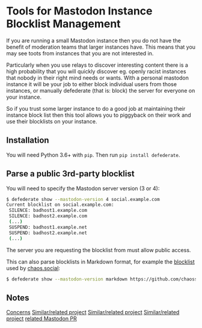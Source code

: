 # Tools for Mastodon Instance Blocklist Management

If you are running a small Mastodon instance then you do not have the benefit
of moderation teams that larger instances have. This means that you may see
toots from instances that you are not interested in.

Particularly when you use relays to discover interesting content there is a
high probability that you will quickly discover eg. openly racist instances
that nobody in their right mind needs or wants.
With a personal mastodon instance it will be your job to either block
individual users from those instances, or manually defederate (that is: block)
the server for everyone on your instance.

So if you trust some larger instance to do a good job at maintaining their
instance block list then this tool allows you to piggyback on their work and
use their blocklists on your instance.

## Installation

You will need Python 3.6+ with `pip`.
Then run `pip install defederate`.

## Parse a public 3rd-party blocklist

You will need to specify the Mastodon server version (3 or 4):

```bash
$ defederate show --mastodon-version 4 social.example.com   
Current blocklist on social.example.com:
 SILENCE: badhost1.example.com
 SILENCE: badhost2.example.com
 (...)
 SUSPEND: badhost1.example.net
 SUSPEND: badhost2.example.net
 (...)
```

The server you are requesting the blocklist from must allow public access.

This can also parse blocklists in Markdown format, for example the [blocklist](https://github.com/chaossocial/about/raw/master/blocked_instances.md) used by [chaos.social](https://chaos.social):
```bash
$ defederate show --mastodon-version markdown https://github.com/chaossocial/about/raw/master/blocked_instances.md
```

## Notes

[Concerns](https://mast.uxp.de/web/@ondra@unextro.net/109336212305901991)
[Similar/related project](https://gitlab.comwork.io/oss/mastodon-term-services)
[Similar/related project](https://github.com/hachyderm/hack)
[Similar/related project](https://mastodon-tools.dingelstad.works/)
[related Mastodon PR](https://github.com/mastodon/mastodon/pull/15664)
